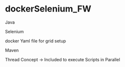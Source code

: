 # dockerSelenium_FW


Java

Selenium

docker Yaml file for grid setup

Maven

Thread Concept -> Included to execute Scripts in Parallel

